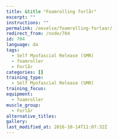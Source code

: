 ```yaml
---
title: &title "Foamrolling forlår"
excerpt: ""
instructions: ""
permalink: /oevelse/foamrolling-forlaar/
redirect_from: /node/704
id: 704
language: da
tags:
  - Self Myofascial Release (SMR)
  - foamroller
  - Forlår
categories: []
training_type: 
  - Self Myofascial Release (SMR)
training_focus: 
equipment:
  - foamroller
muscle_group:
  - Forlår
alternative_titles:
gallery:
last_modified_at: 2016-10-14T11:07:32Z
---
```

